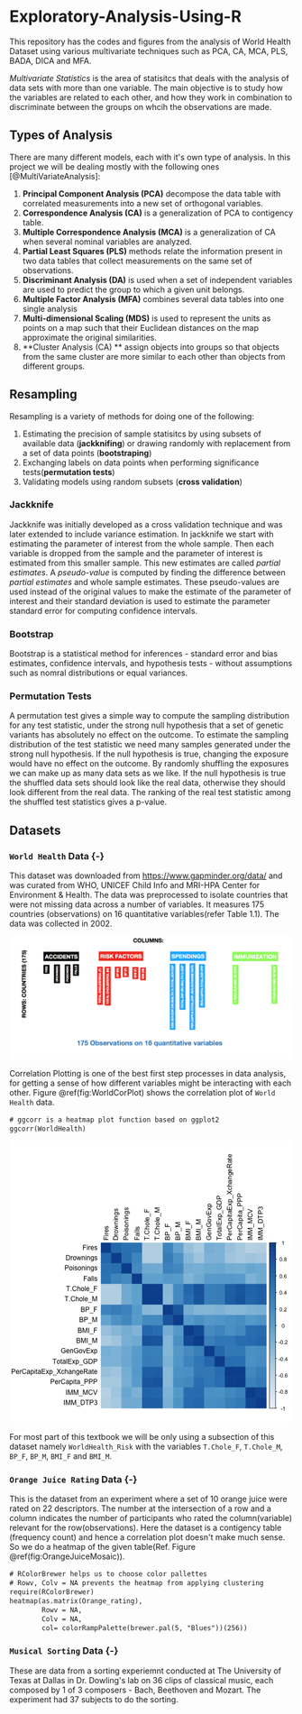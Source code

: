 # Exploratory-Analysis-Using-R
This repository has the codes and figures from the analysis of World Health Dataset using various multivariate techniques such as PCA, CA, MCA, PLS, BADA, DICA and MFA.

*Multivariate Statistics* is the area of statisitcs that deals with the analysis of data sets with more than one variable. The main objective is to study how the variables are related to each other, and how they work in combination to discriminate between the groups on whcih the observations are made.

## Types of Analysis 

There are many different models, each with it's own type of analysis. In this project we will be dealing mostly with the following ones [@MultiVariateAnalysis]:

1. **Principal Component Analysis (PCA)** decompose the data table with correlated measurements into a new set of orthogonal variables. 
2. **Correspondence Analysis (CA)** is a generalization of PCA to contigency table.
3. **Multiple Correspondence Analysis (MCA)** is a generalization of CA when several nominal variables are analyzed. 
4. **Partial Least Squares (PLS)** methods relate the information present in two data tables that collect measurements on the same set of observations.
5. **Discriminant Analysis (DA)**  is used when a set of independent variables are used to predict the group to which a given unit belongs.
6. **Multiple Factor Analysis (MFA)** combines several data tables into one single analysis
7. **Multi-dimensional Scaling (MDS)** is used to represent the units as points on a map such that their Euclidean distances on the map approximate the original similarities.
8. **Cluster Analysis (CA) ** assign objects into groups so that objects from the same cluster are more similar to each other than objects from different groups.

## Resampling 

Resampling is a variety of methods for doing one of the following:

1. Estimating the precision of sample statisitcs by using subsets of available data (**jackknifing**) or drawing randomly with replacement from a set of data points (**bootstraping**)
2. Exchanging labels on data points when performing significance tests(**permutation tests**)
3. Validating models using random subsets (**cross validation**)

### Jackknife 

Jackknife was initially developed as a cross validation technique and was later extended to include variance estimation. In jackknife we start with estimating the parameter of interest from the whole sample. Then each variable is dropped from the sample and the parameter of interest is estimated from this smaller sample. This new estimates are called *partial estimates*. A *pseudo-value* is computed by finding the difference between *partial estimates* and whole sample estimates. These pseudo-values are used instead of the original values to make the estimate of the parameter of interest and their standard deviation is used to estimate the parameter standard error for computing confidence intervals.

### Bootstrap

Bootstrap is a statistical method for inferences - standard error and bias estimates, confidence intervals, and hypothesis tests - without assumptions such as nomral distributions or equal variances.

### Permutation Tests

A permutation test gives a simple way to compute the sampling distribution for any test statistic, under the strong null hypothesis that a set of genetic variants has absolutely no effect on the outcome. To estimate the sampling distribution of the test statistic we need many samples generated under the strong null hypothesis. If the null hypothesis is true, changing the exposure would have no effect on the outcome. By randomly shuffling the exposures we can make up as many data sets as we like. If the null hypothesis is true the shuffled data sets should look like the real data, otherwise they should look different from the real data. The ranking of the real test statistic among the shuffled test statistics gives a p-value.

## Datasets 

### `World Health` Data {-}

This dataset was downloaded from https://www.gapminder.org/data/ and was curated from WHO, UNICEF Child Info and MRI-HPA Center for Environment & Health. The data was preprocessed to isolate countries that were not missing data across a number of variables. It measures 175 countries (observations) on 16 quantitative variables(refer Table 1.1). The data was collected in 2002.

![alt text](https://github.com/athulsudheesh/Exploratory-Analysis-Using-R/blob/master/Figures/Data.png)

Correlation Plotting is one of the best first step processes in data analysis, for getting a sense of how different variables might be interacting with each other. Figure \@ref(fig:WorldCorPlot) shows the correlation plot of `World Health` data.

```{r WorldCorPlot, fig.align="center", fig.cap="Correlation Plot of World Health Dataset", out.width="60%", echo=FALSE, fig.pos="H"}
# ggcorr is a heatmap plot function based on ggplot2
ggcorr(WorldHealth)
```

![alt text](https://github.com/athulsudheesh/Exploratory-Analysis-Using-R/blob/master/Figures/plot1Heat.png)

For most part of this textbook we will be only using a subsection of this dataset namely `WorldHealth_Risk` with the variables `T.Chole_F`, `T.Chole_M`, `BP_F`, `BP_M`, `BMI_F` and `BMI_M`. 
    
### `Orange Juice Rating` Data {-} 

This is the dataset from an experiment where a set of 10 orange juice were rated on 22 descriptors. The number at the intersection of a row and a column indicates the number of participants who rated the column(variable) relevant for the row(observations). Here the dataset is a contigency table (frequency count) and hence a correlation plot doesn't make much sense. So we do a heatmap of the given table(Ref. Figure \@ref(fig:OrangeJuiceMosaic)). 

```{r OrangeJuiceMosaic, fig.width=10, fig.height=5, fig.align="center", out.width="60%", echo=FALSE, fig.pos="H", message=FALSE, fig.cap="Heatmap of Orange Juice Rating"}
# RColorBrewer helps us to choose color pallettes 
# Rowv, Colv = NA prevents the heatmap from applying clustering 
require(RColorBrewer)
heatmap(as.matrix(Orange_rating), 
        Rowv = NA, 
        Colv = NA, 
        col= colorRampPalette(brewer.pal(5, "Blues"))(256))
```

### `Musical Sorting` Data {-} 

These are data from a sorting experiemnt conducted at The University of Texas at Dallas in Dr. Dowling's lab on 36 clips of classical music, each composed by 1 of 3 composers - Bach, Beethoven and Mozart. The experiment had 37 subjects to do the sorting. 
